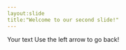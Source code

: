 ```yaml
---
layout:slide
title:"Welcome to our second slide!"
---
```

Your text
Use the left arrow to go back! 

